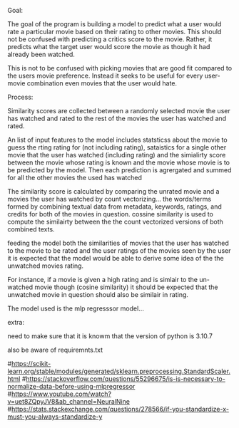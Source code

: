 Goal:

The goal of the program is building a model to predict what a user would rate a particular movie based on their rating to other movies. 
This should not be confused with predicting a critics score to the movie.
Rather, it predicts what the target user would score the movie as though it had already been watched.

This is not to be confused with picking movies that are good fit compared to the users movie preference. Instead it seeks to be useful for every user-movie combination even movies that the user would hate.



Process: 

Similarity scores are collected between a randomly selected movie the user has watched and rated to the rest of the movies the user has watched and rated. 

An list of input features to the model includes statsticss about the movie to guess the rting rating for (not including rating), sataistics for a single other movie that the user has watched (including rating) and the simialirty score between the movie whose rating is known and the movie whose movie is to be predicted by the model. Then each prediction is agrergated  and summed for all the other movies the used has watched

The similarity score is calculated by comparing the unrated movie and a movies the user has watched by count vectorizing...
the words/terms formed by combining textual data from metadata, keywords, ratings, and credits for both of the movies in question.
cossine similarity is used to compute the similairty between the the count vectorized versions of both combined texts.


feeding the model both the similarities of movies that the user has watched to the movie to be rated and the user ratings of the movies seen by the user it is expected that the model would be able to derive some idea of the the unwatched movies rating. 

For instance, if a movie is given a high rating and is simlair to the un-watched movie though (cosine similarity) it should be expected that the unwatched movie in question should also be similair in rating.

The model used is the mlp regresssor model...






















extra:

need to make sure that it is knowm that the version of python is 3.10.7

also be aware of requiremnts.txt

#https://scikit-learn.org/stable/modules/generated/sklearn.preprocessing.StandardScaler.html
#https://stackoverflow.com/questions/55296675/is-is-necessary-to-normalize-data-before-using-mlpregressor
#https://www.youtube.com/watch?v=uet8ZQpyJV8&ab_channel=NeuralNine
#https://stats.stackexchange.com/questions/278566/if-you-standardize-x-must-you-always-standardize-y

